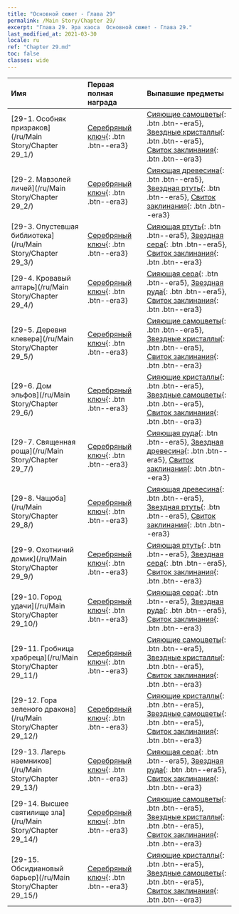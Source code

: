 ```yaml
---
title: "Основной сюжет - Глава 29"
permalink: /Main Story/Chapter 29/
excerpt: "Глава 29. Эра хаоса  Основной сюжет - Глава 29."
last_modified_at: 2021-03-30
locale: ru
ref: "Chapter 29.md"
toc: false
classes: wide
---
```


  | Имя |  Первая полная награда | Выпавшие предметы |
  |:------------|:------------|:------------| 
  | [29-1. Особняк призраков](/ru/Main Story/Chapter 29_1/) | [Серебряный ключ](/ru/Items/con_693/){: .btn .btn--era3} | [Сияющие самоцветы](/ru/Items/mat_100/){: .btn .btn--era5}, [Звездные кристаллы](/ru/Items/mat_94/){: .btn .btn--era5}, [Свиток заклинания](/ru/Items/con_694/){: .btn .btn--era3} |
  | [29-2. Мавзолей личей](/ru/Main Story/Chapter 29_2/) | [Серебряный ключ](/ru/Items/con_693/){: .btn .btn--era3} | [Сияющая древесина](/ru/Items/mat_97/){: .btn .btn--era5}, [Звездная ртуть](/ru/Items/mat_91/){: .btn .btn--era5}, [Свиток заклинания](/ru/Items/con_694/){: .btn .btn--era3} |
  | [29-3. Опустевшая библиотека](/ru/Main Story/Chapter 29_3/) | [Серебряный ключ](/ru/Items/con_693/){: .btn .btn--era3} | [Сияющая ртуть](/ru/Items/mat_98/){: .btn .btn--era5}, [Звездная сера](/ru/Items/mat_92/){: .btn .btn--era5}, [Свиток заклинания](/ru/Items/con_694/){: .btn .btn--era3} |
  | [29-4. Кровавый алтарь](/ru/Main Story/Chapter 29_4/) | [Серебряный ключ](/ru/Items/con_693/){: .btn .btn--era3} | [Сияющая сера](/ru/Items/mat_99/){: .btn .btn--era5}, [Звездная руда](/ru/Items/mat_89/){: .btn .btn--era5}, [Свиток заклинания](/ru/Items/con_694/){: .btn .btn--era3} |
  | [29-5. Деревня клевера](/ru/Main Story/Chapter 29_5/) | [Серебряный ключ](/ru/Items/con_693/){: .btn .btn--era3} | [Сияющие самоцветы](/ru/Items/mat_100/){: .btn .btn--era5}, [Звездные кристаллы](/ru/Items/mat_94/){: .btn .btn--era5}, [Свиток заклинания](/ru/Items/con_694/){: .btn .btn--era3} |
  | [29-6. Дом эльфов](/ru/Main Story/Chapter 29_6/) | [Серебряный ключ](/ru/Items/con_693/){: .btn .btn--era3} | [Сияющие кристаллы](/ru/Items/mat_101/){: .btn .btn--era5}, [Звездные самоцветы](/ru/Items/mat_93/){: .btn .btn--era5}, [Свиток заклинания](/ru/Items/con_694/){: .btn .btn--era3} |
  | [29-7. Священная роща](/ru/Main Story/Chapter 29_7/) | [Серебряный ключ](/ru/Items/con_693/){: .btn .btn--era3} | [Сияющая руда](/ru/Items/mat_96/){: .btn .btn--era5}, [Звездная древесина](/ru/Items/mat_90/){: .btn .btn--era5}, [Свиток заклинания](/ru/Items/con_694/){: .btn .btn--era3} |
  | [29-8. Чащоба](/ru/Main Story/Chapter 29_8/) | [Серебряный ключ](/ru/Items/con_693/){: .btn .btn--era3} | [Сияющая древесина](/ru/Items/mat_97/){: .btn .btn--era5}, [Звездная ртуть](/ru/Items/mat_91/){: .btn .btn--era5}, [Свиток заклинания](/ru/Items/con_694/){: .btn .btn--era3} |
  | [29-9. Охотничий домик](/ru/Main Story/Chapter 29_9/) | [Серебряный ключ](/ru/Items/con_693/){: .btn .btn--era3} | [Сияющая ртуть](/ru/Items/mat_98/){: .btn .btn--era5}, [Звездная сера](/ru/Items/mat_92/){: .btn .btn--era5}, [Свиток заклинания](/ru/Items/con_694/){: .btn .btn--era3} |
  | [29-10. Город удачи](/ru/Main Story/Chapter 29_10/) | [Серебряный ключ](/ru/Items/con_693/){: .btn .btn--era3} | [Сияющая сера](/ru/Items/mat_99/){: .btn .btn--era5}, [Звездная руда](/ru/Items/mat_89/){: .btn .btn--era5}, [Свиток заклинания](/ru/Items/con_694/){: .btn .btn--era3} |
  | [29-11. Гробница храбреца](/ru/Main Story/Chapter 29_11/) | [Серебряный ключ](/ru/Items/con_693/){: .btn .btn--era3} | [Сияющие самоцветы](/ru/Items/mat_100/){: .btn .btn--era5}, [Звездные кристаллы](/ru/Items/mat_94/){: .btn .btn--era5}, [Свиток заклинания](/ru/Items/con_694/){: .btn .btn--era3} |
  | [29-12. Гора зеленого дракона](/ru/Main Story/Chapter 29_12/) | [Серебряный ключ](/ru/Items/con_693/){: .btn .btn--era3} | [Сияющие кристаллы](/ru/Items/mat_101/){: .btn .btn--era5}, [Звездные самоцветы](/ru/Items/mat_93/){: .btn .btn--era5}, [Свиток заклинания](/ru/Items/con_694/){: .btn .btn--era3} |
  | [29-13. Лагерь наемников](/ru/Main Story/Chapter 29_13/) | [Серебряный ключ](/ru/Items/con_693/){: .btn .btn--era3} | [Сияющая сера](/ru/Items/mat_99/){: .btn .btn--era5}, [Звездная руда](/ru/Items/mat_89/){: .btn .btn--era5}, [Свиток заклинания](/ru/Items/con_694/){: .btn .btn--era3} |
  | [29-14. Высшее святилище зла](/ru/Main Story/Chapter 29_14/) | [Серебряный ключ](/ru/Items/con_693/){: .btn .btn--era3} | [Сияющие самоцветы](/ru/Items/mat_100/){: .btn .btn--era5}, [Звездные кристаллы](/ru/Items/mat_94/){: .btn .btn--era5}, [Свиток заклинания](/ru/Items/con_694/){: .btn .btn--era3} |
  | [29-15. Обсидиановый барьер](/ru/Main Story/Chapter 29_15/) | [Серебряный ключ](/ru/Items/con_693/){: .btn .btn--era3} | [Сияющие кристаллы](/ru/Items/mat_101/){: .btn .btn--era5}, [Звездные самоцветы](/ru/Items/mat_93/){: .btn .btn--era5}, [Свиток заклинания](/ru/Items/con_694/){: .btn .btn--era3} |

